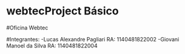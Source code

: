 # webtecProject Básico 
 
#Oficina Webtec

#Integrantes:
-Lucas Alexandre Pagliari RA: 1140481822002
-Giovani Manoel da Silva RA:  1140481822004